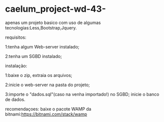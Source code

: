 # caelum_project-wd-43-
 apenas um projeto basico com uso de algumas tecnologias:Less,Bootstrap,Jquery.  
 
 requisitos:
 
 1:tenha algum Web-server instalado;
 
 2:tenha um SGBD instalado;
 
 
 instalação:
 
 1:baixe o zip, extraia os arquivos;
 
 2:inicie o web-server na pasta do projeto;
 
 3:importe o "dados.sql"(caso na venha importado!) no SGBD; inicie o banco de dados.
 
 recomendaçoes: baixe o pacote WAMP da bitnami:https://bitnami.com/stack/wamp
